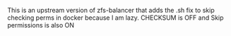 This is an upstream version of zfs-balancer that adds the .sh fix to skip checking perms in docker because I am lazy.
CHECKSUM is OFF and Skip permissions is also ON
